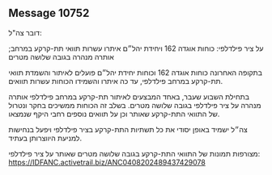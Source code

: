 ## Message 10752

דובר צה"ל:

על ציר פילדלפי: כוחות אוגדה 162 ויחידת יהל״ם איתרו עשרות תוואי תת-קרקע במרחב; אותרה מנהרה בגובה שלושה מטרים

בתקופה האחרונה כוחות אוגדה 162 וכוחות יחידת יהל״ם פועלים לאיתור והשמדת תוואי תת-קרקע במרחב פילדלפי, עד כה איתרו והשמידו הכוחות עשרות תוואים.

בתחילת השבוע שעבר, באחד המבצעים לאיתור תת-קרקע במרחב פילדלפי אותרה מנהרה על ציר פילדלפי בגובה שלושה מטרים.
בשלב זה הכוחות ממשיכים בחקר ונטרול של התוואי התת-קרקע שאותר וכן על תוואים נוספים רחבי היקף שנמצאו.

צה״ל ישמיד באופן יסודי את כל תשתיות התת-קרקע בציר פילדלפי ויפעל בנחישות למניעת היווצרותן בעתיד. 

מצורפות תמונות של התוואי התת-קרקע בגובה שלושה מטרים שאותר על ציר פילדלפי: https://IDFANC.activetrail.biz/ANC0408202489437429078

